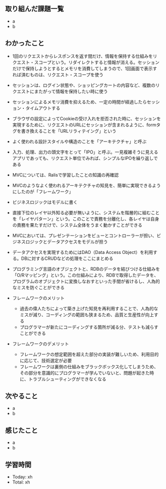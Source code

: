 ## 取り組んだ課題一覧
- a
- b
## わかったこと
- 1回のリクエストからレスポンスを返す間だけ、情報を保持する仕組みをリクエスト・スコープという。リダイレクトすると情報が消える。セッションだけで保持しようとするとメモリを消費してしまうので、1回画面で表示すれば済むものは、リクエスト・スコープを使う
- セッションは、ログイン状態や、ショッピングカートの内容など、複数のリクエストにまたがって情報を保持したい時に使う
- セッションによるメモリ消費を抑えるため、一定の時間が経過したらセッション・タイムアウトする
- ブラウザの設定によってCookieの受け入れを拒否された時に、セッションを実現するために、リクエストのURLにセッションが含まれるように、formタグを書き換えることを「URLリラィテイング」という
- よく使われる設計スタイルや構造のことを「アーキテクチャ」と呼ぶ
- 入力、処理、出力の頭文字をとって「IPO」と呼ぶ。一見複雑そうに見えるアプリであっても、リクエスト単位でみれば、シンプルなIPOを繰り返しである
- MVCについては、Ralisで学習したことの知識の再確認
- MVCのようなよく使われるアーキテクチャの知見を、簡単に実現できるようにしたのが「フレームワーク」
- ビジネスロジックはモデルに書く
- 直接下位のレイヤ以外知る必要が無いように、システムを階層的に組むことを「レイヤパターン」という。このことで責務を分離化し、各レイヤは自身の責務を果たすだけで、システム全体をうまく動かすことができる
- MVCにおいては、プレゼンテーションをビューとコントローラーが担い、ビジネスロジックとデータアクセスをモデルが担う
- データアクセスを実現するためにはDAO（Data Access Object）を利用する。DBに対するCRUDなどの処理をここにまとめる
- プログラミング言語のオブジェクトと、RDBのデータを結びつける仕組みを「O/Rマッピング」という。この仕組みにより、RDBで取得したデータを、プログラムのオブジェクトに変換しなおすといった手間が省けるし、人為的なミスを防ぐことができる
  
- フレームワークのメリット
  - 過去の偉人たちによって築き上げた知見を再利用することで、人為的なミスが減り、コーディングの範囲も狭まるため、品質と生産性が向上する
  - プログラマーが新たにコーディングする箇所が減る分、テストも減らすことができる
  
- フレームワークのデメリット
  - フレームワークの想定範囲を超えた部分の実装が難しいため、利用目的に応じて、技術選定が必要
  - フレームワークは裏側の仕組みをブラックボックス化してしまうため、その部分を意識的にプログラマーが学んでいないと、問題が起きた時に、トラブルシューティングができなくなる
## 次やること
- a
- b
## 感じたこと
- a
- b
## 学習時間
- Today: xh
- Total: xh
